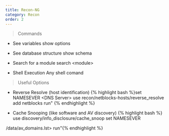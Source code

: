 ```yaml
---
title: Recon-NG 
category: Recon
order: 2
---
```


>Commands 

* See variables
			show options 

* See database structure
		show schema

* Search for a module
		search \<module\>

* Shell Execution 
		Any shell comand

>Useful Options

* Reverse Resolve (host identification) 
{% highlight bash %}set NAMESEVER \<DNS Server\> use recon/netblocks-hosts/reverse_resolve
add netblocks <network block that you are interested in>
run" {% endhighlight %}

* Cache Snooping (like software and AV discovery) {% highlight bash %} use discovery/info_disclosure/cache_snoop
set NAMESEVER <DNS Server>
<option at AV domain to /opt/recon-ng-<version>/data/av_domains.lst>
run"{% endhighlight %}
